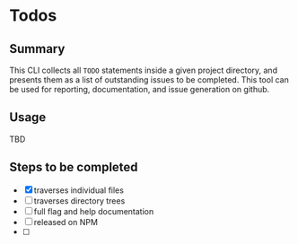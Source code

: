 # Todos

## Summary
This CLI collects all `TODO` statements inside a given project directory, and presents them as a list of outstanding issues to be completed. This tool can be used for reporting, documentation, and issue generation on github.

## Usage
TBD

## Steps to be completed
- [x] traverses individual files
- [ ] traverses directory trees
- [ ] full flag and help documentation
- [ ] released on NPM
- [ ]
